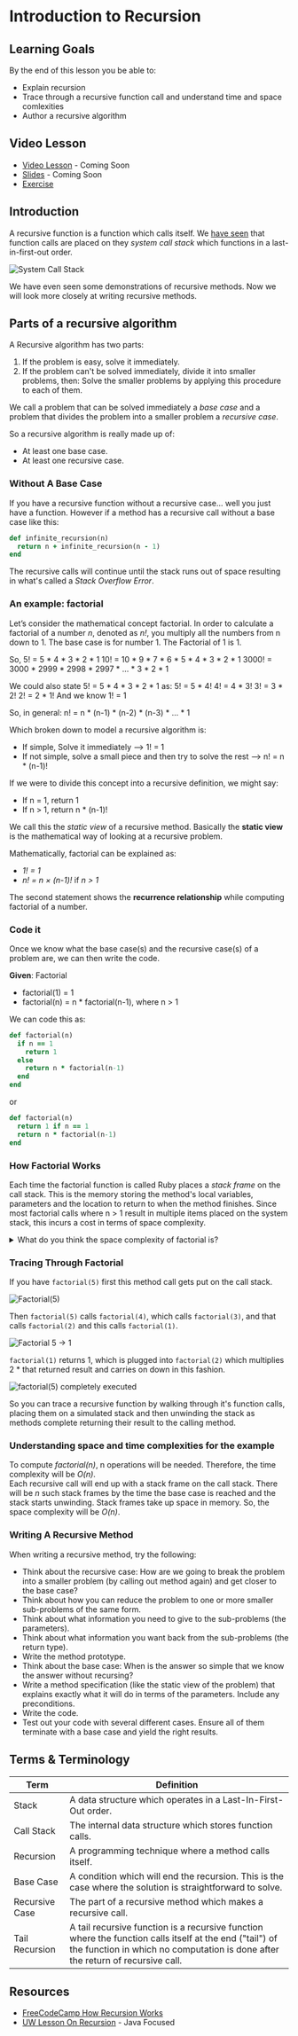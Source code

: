 # Introduction to Recursion

## Learning Goals

By the end of this lesson you be able to:

- Explain recursion
- Trace through a recursive function call and understand time and space comlexities
- Author a recursive algorithm

## Video Lesson

- [Video Lesson]() - Coming Soon
- [Slides](https://docs.google.com/presentation/d/1SfpBdIgs38fj45WiwlFe6x0s0F44WqxPNHSizafzhwY) - Coming Soon
- [Exercise](https://github.com/Ada-C12/recursion-writing)

## Introduction

A recursive function is a function which calls itself.  We [have seen](function-calls.md) that function calls are placed on they _system call stack_ which functions in a last-in-first-out order.  

![System Call Stack](images/call-stack-run.png)

We have even seen some demonstrations of recursive methods.  Now we will look more closely at writing recursive methods.

## Parts of a recursive algorithm

A Recursive algorithm has two parts:

1. If the problem is easy, solve it immediately.
1. If the problem can't be solved immediately, divide it into smaller problems, then:  Solve the smaller problems by applying this procedure to each of them.

We call a problem that can be solved immediately a _base case_ and a problem that divides the problem into a smaller problem a _recursive case_.

So a recursive algorithm is really made up of:

- At least one base case.
- At least one recursive case.

### Without A Base Case

If you have a recursive function without a recursive case... well you just have a function.  However if a method has a recursive call without a base case like this:

```ruby
def infinite_recursion(n)
  return n + infinite_recursion(n - 1)
end
```

The recursive calls will continue until the stack runs out of space resulting in what's called a _Stack Overflow Error_.

### An example: factorial

Let’s consider the mathematical concept factorial.  In order to calculate a factorial of a number *n*, denoted as *n!*, you multiply all the numbers from n down to 1. The base case is for number 1.  The Factorial of 1 is 1.

So,
5! = 5 * 4 * 3 * 2 * 1
10! = 10 * 9 * 7 * 6 * 5 * 4 * 3 * 2 * 1
3000! = 3000 * 2999 * 2998 * 2997 * … * 3 * 2 * 1

We could also state 5! = 5 * 4 * 3 * 2 * 1 as:
	5! = 5 * 4!
	4! = 4 * 3!
	3! = 3 * 2!
	2! = 2 * 1!	And we know 1! = 1

So, in general:
n! = n * (n-1) * (n-2) * (n-3) * … * 1

Which broken down to model a recursive algorithm is:

- If simple, Solve it immediately --> 1! = 1
- If not simple, solve a small piece and then try to solve the rest --> n! = n * (n-1)!

If we were to divide this concept into a recursive definition, we might say:

- If n = 1, return 1
- If n > 1, return n * (n-1)!

We call this the *static view* of a recursive method.  Basically the **static view** is the mathematical way of looking at a recursive problem.

Mathematically, factorial can be explained as:

- *1! = 1*
- *n! = n × (n-1)!*      if *n > 1*

The second statement shows the **recurrence relationship** while computing factorial of a number.

### Code it

Once we know what the base case(s) and the recursive case(s) of a problem are, we can then write the code.

**Given**:
Factorial

- factorial(1) = 1
- factorial(n) = n * factorial(n-1), where n > 1

We can code this as:

```ruby
def factorial(n)
  if n == 1
    return 1
  else
    return n * factorial(n-1)
  end
end
```

or

```ruby
def factorial(n)
  return 1 if n == 1
  return n * factorial(n-1)
end
```

### How Factorial Works

Each time the factorial function is called Ruby places a _stack frame_ on the call stack.  This is the memory storing the method's local variables, parameters and the location to return to when the method finishes.  Since most factorial calls where n > 1 result in multiple items placed on the system stack, this incurs a cost in terms of space complexity.

<details>
  <summary>What do you think the space complexity of factorial is?</summary>
  O(n)
</details>

### Tracing Through Factorial

If you have `factorial(5)` first this method call gets put on the call stack.

![Factorial(5)](images/factorial-5.png)

Then `factorial(5)` calls `factorial(4)`, which calls `factorial(3)`, and that calls `factorial(2)` and this calls `factorial(1)`.

![Factorial 5 -> 1 ](images/factorial5-1.png)

`factorial(1)` returns 1, which is plugged into `factorial(2)` which multiplies 2 * that returned result and carries on down in this fashion.

![factorial(5) completely executed](images/factorial-5-complete.png)

So you can trace a recursive function by walking through it's function calls, placing them on a simulated stack and then unwinding the stack as methods complete returning their result to the calling method.  


### Understanding space and time complexities for the example

To compute *factorial(n)*, n operations will be needed. Therefore, the time complexity will be *O(n)*.</br>
Each recursive call will end up with a stack frame on the call stack. There will be *n* such stack frames by the time the base case is reached and the stack starts unwinding. Stack frames take up space in memory. So, the space complexity will be *O(n)*.

### Writing A Recursive Method

When writing a recursive method, try the following:

- Think about the recursive case: How are we going to break the problem into a smaller problem (by calling out method again) and get closer to the base case?
- Think about how you can reduce the problem to one or more smaller sub-problems of the same form.
- Think about what information you need to give to the sub-problems (the parameters).
- Think about what information you want back from the sub-problems (the return type).
- Write the method prototype.
- Think about the base case: When is the answer so simple that we know the answer without recursing?
- Write a method specification (like the static view of the problem) that explains exactly what it will do in terms of the parameters. Include any preconditions.
- Write the code.
- Test out your code with several different cases. Ensure all of them terminate with a base case and yield the right results.

## Terms & Terminology

| Term | Definition |
|--- |--- |
| Stack | A data structure which operates in a Last-In-First-Out order.
| Call Stack | The internal data structure which stores function calls.
| Recursion | A programming technique where a method calls itself. |
| Base Case | A condition which will end the recursion.  This is the case where the solution is straightforward to solve.
| Recursive Case| The part of a recursive method which makes a recursive call. |
| Tail Recursion | A tail recursive function is a recursive function where the function calls itself at the end ("tail") of the function in which no computation is done after the return of recursive call. |

## Resources

- [FreeCodeCamp How Recursion Works](https://www.freecodecamp.org/news/how-recursion-works-explained-with-flowcharts-and-a-video-de61f40cb7f9/)
- [UW Lesson On Recursion](https://www.cs.washington.edu/apcs/lessons/recursion) - Java Focused
